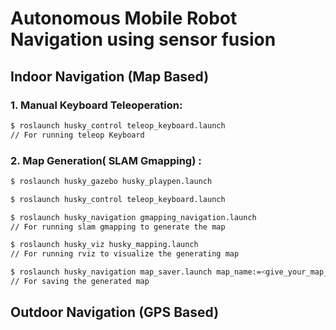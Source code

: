 # Autonomous Mobile Robot Navigation using sensor fusion

## Indoor Navigation (Map Based)
### 1. Manual Keyboard Teleoperation:
```bash
$ roslaunch husky_control teleop_keyboard.launch
// For running teleop Keyboard
```
### 2. Map Generation( SLAM Gmapping) :
```bash
$ roslaunch husky_gazebo husky_playpen.launch

$ roslaunch husky_control teleop_keyboard.launch

$ roslaunch husky_navigation gmapping_navigation.launch
// For running slam gmapping to generate the map

$ roslaunch husky_viz husky_mapping.launch
// For running rviz to visualize the generating map

$ roslaunch husky_navigation map_saver.launch map_name:=<give_your_map_name>
// For saving the generated map
```

## Outdoor Navigation (GPS Based)
